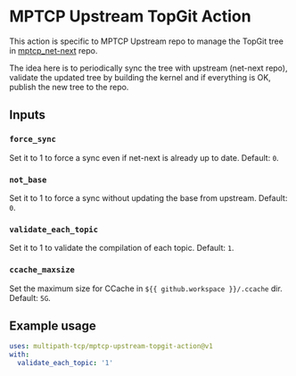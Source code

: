 # MPTCP Upstream TopGit Action

This action is specific to MPTCP Upstream repo to manage the TopGit tree in
[mptcp_net-next](https://github.com/multipath-tcp/mptcp_net-next) repo.

The idea here is to periodically sync the tree with upstream (net-next repo),
validate the updated tree by building the kernel and if everything is OK,
publish the new tree to the repo.

## Inputs

### `force_sync`

Set it to 1 to force a sync even if net-next is already up to date. Default:
`0`.

### `not_base`

Set it to 1 to force a sync without updating the base from upstream. Default:
`0`.

### `validate_each_topic`

Set it to 1 to validate the compilation of each topic. Default: `1`.

### `ccache_maxsize`

Set the maximum size for CCache in `${{ github.workspace }}/.ccache` dir.
Default: `5G`.

## Example usage

```yaml
uses: multipath-tcp/mptcp-upstream-topgit-action@v1
with:
  validate_each_topic: '1'
```
